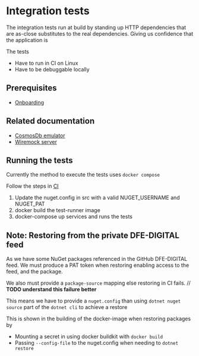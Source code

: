 # Integration tests

The integration tests run at build by standing up HTTP dependencies that are as-close substitutes to the real dependencies. Giving us confidence that the application is

The tests

- Have to run in CI on Linux
- Have to be debuggable locally

## Prerequisites

- [Onboarding](https://github.com/DFE-Digital/get-information-about-pupils-wiki/tree/main/onboarding/README.md)

## Related documentation

- [CosmosDb emulator](./cosmosdb-docker-emulator.md)
- [Wiremock server]()

## Running the tests

Currently the method to execute the tests uses `docker compose`

Follow the steps in [CI](../../.github/workflows/web-application-cicd.yml)

1) Update the nuget.config in src with a valid NUGET_USERNAME and NUGET_PAT
2) docker build the test-runner image
3) docker-compose up services and runs the tests

## Note: Restoring from the private DFE-DIGITAL feed

As we have some NuGet packages referenced in the GitHub DFE-DIGITAL feed. We must produce a PAT token when restoring enabling access to the feed, and the package.

We also must provide a `package-source` mapping else restoring in CI fails. // **TODO understand this failure better**

This means we have to provide a `nuget.config` than using `dotnet nuget source` part of the `dotnet cli` to achieve a restore

This is shown in the building of the docker-image when restoring packages by

- Mounting a secret in using docker buildkit with `docker build`
- Passing `--config-file` to the nuget.config when needing to `dotnet restore`